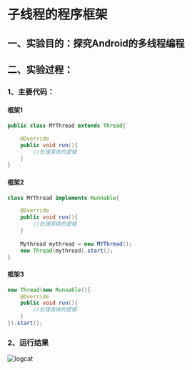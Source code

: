 # 子线程的程序框架

## 一、实验目的：探究Android的多线程编程

## 二、实验过程：

### 1、主要代码：

#### 框架1

```java
public class MYThread extends Thread{

    @Override
    public void run(){
        //处理具体的逻辑
    }
}
```

#### 框架2

```java
class MYThread implements Runnable{

    @Override
    public void run(){
        //处理具体的逻辑
    }
    
    Mythread mythread = new MYThread();
    new Thread(mythread).start();
}
```

#### 框架3

```java
new Thread(new Runnable(){
    @Override
    public void run(){
        //处理具体的逻辑
    }
}).start();
```



### 2、运行结果

![logcat](C:\Users\11937\Desktop\1.png)